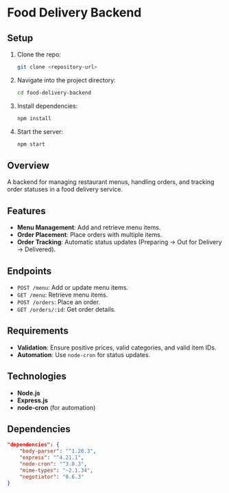 # Food Delivery Backend

## Setup

1. Clone the repo:

    ```bash
    git clone <repository-url>
    ```

2. Navigate into the project directory:

    ```bash
    cd food-delivery-backend
    ```

3. Install dependencies:

    ```bash
    npm install
    ```

4. Start the server:

    ```bash
    npm start
    ```

## Overview

A backend for managing restaurant menus, handling orders, and tracking order statuses in a food delivery service.

## Features

- **Menu Management**: Add and retrieve menu items.
- **Order Placement**: Place orders with multiple items.
- **Order Tracking**: Automatic status updates (Preparing → Out for Delivery → Delivered).

## Endpoints

- `POST /menu`: Add or update menu items.
- `GET /menu`: Retrieve menu items.
- `POST /orders`: Place an order.
- `GET /orders/:id`: Get order details.

## Requirements

- **Validation**: Ensure positive prices, valid categories, and valid item IDs.
- **Automation**: Use `node-cron` for status updates.

## Technologies

- **Node.js**
- **Express.js**
- **node-cron** (for automation)

## Dependencies

```json
"dependencies": {
    "body-parser": "^1.20.3",
    "express": "^4.21.1",
    "node-cron": "^3.0.3",
    "mime-types": "~2.1.34",
    "negotiator": "0.6.3"
}
